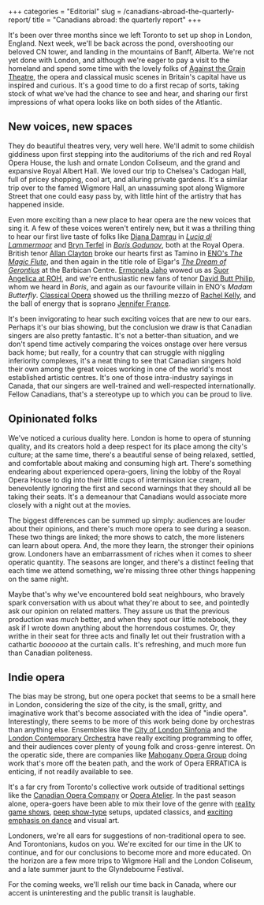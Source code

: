 +++
categories = "Editorial"
slug = /canadians-abroad-the-quarterly-report/
title = "Canadians abroad: the quarterly report"
+++

It's been over three months since we left Toronto to set up shop in London, England. Next week, we'll be back across the pond, overshooting our beloved CN tower, and landing in the mountains of Banff, Alberta. We're not yet done with London, and although we're eager to pay a visit to the homeland and spend some time with the lovely folks of [Against the Grain Theatre](/scene/companies/against-the-grain-theatre/), the opera and classical music scenes in Britain's capital have us inspired and curious. It's a good time to do a first recap of sorts, taking stock of what we've had the chance to see and hear, and sharing our first impressions of what opera looks like on both sides of the Atlantic.

## New voices, new spaces

They do beautiful theatres very, very well here. We'll admit to some childish giddiness upon first stepping into the auditoriums of the rich and red Royal Opera House, the lush and ornate London Coliseum, and the grand and expansive Royal Albert Hall. We loved our trip to Chelsea's Cadogan Hall, full of pricey shopping, cool art, and alluring private gardens. It's a similar trip over to the famed Wigmore Hall, an unassuming spot along Wigmore Street that one could easy pass by, with little hint of the artistry that has happened inside.

Even more exciting than a new place to hear opera are the new voices that sing it. A few of these voices weren't entirely new, but it was a thrilling thing to hear our first live taste of folks like [Diana Damrau](/scene/people/diana-damrau/) in [*Lucia di Lammermoor*](/in-review-lucia-di-lammermoor-at-roh/) and [Bryn Terfel](/scene/people/bryn-terfel/) in [*Boris Godunov*](/in-review-boris-godunov/), both at the Royal Opera. British tenor [Allan Clayton](/scene/people/allan-clayton/) broke our hearts first as Tamino in [ENO's *The Magic Flute*](/in-review-enos-the-magic-flute/), and then again in the title role of Elgar's [*The Dream of Gerontius*](/great-nights-the-dream-of-gerontius/) at the Barbican Centre. [Ermonela Jaho](/scene/people/ermonela-jaho/) wowed us as [Suor Angelica at ROH](/in-review-il-trittico-at-roh/), and we're enthusiastic new fans of tenor [David Butt Philip](/scene/people/david-butt-philip/), whom we heard in *Boris*, and again as our favourite villain in ENO's *Madam Butterfly*. [Classical Opera](/in-review-classical-operas-il-vologeso/) showed us the thrilling mezzo of [Rachel Kelly](/scene/people/rachel-kelly/), and the ball of energy that is soprano [Jennifer France](/scene/people/jennifer-france/).

It's been invigorating to hear such exciting voices that are new to our ears. Perhaps it's our bias showing, but the conclusion we draw is that Canadian singers are also pretty fantastic. It's not a better-than situation, and we don't spend time actively comparing the voices onstage over here versus back home; but really, for a country that can struggle with niggling inferiority complexes, it's a neat thing to see that Canadian singers hold their own among the great voices working in one of the world's most established artistic centres. It's one of those intra-industry sayings in Canada, that our singers are well-trained and well-respected internationally. Fellow Canadians, that's a stereotype up to which you can be proud to live.

## Opinionated folks

We've noticed a curious duality here. London is home to opera of stunning quality, and its creators hold a deep respect for its place among the city's culture; at the same time, there's a beautiful sense of being relaxed, settled, and comfortable about making and consuming high art. There's something endearing about experienced opera-goers, lining the lobby of the Royal Opera House to dig into their little cups of intermission ice cream, benevolently ignoring the first and second warnings that they should all be taking their seats. It's a demeanour that Canadians would associate more closely with a night out at the movies.

The biggest differences can be summed up simply: audiences are louder about their opinions, and there's much more opera to see during a season. These two things are linked; the more shows to catch, the more listeners can learn about opera. And, the more they learn, the stronger their opinions grow. Londoners have an embarrassment of riches when it comes to sheer operatic quantity. The seasons are longer, and there's a distinct feeling that each time we attend something, we're missing three other things happening on the same night.

Maybe that's why we've encountered bold seat neighbours, who bravely spark conversation with us about what they're about to see, and pointedly ask our opinion on related matters. They assure us that the previous production was *much* better, and when they spot our little notebook, they ask if I wrote down anything about the horrendous costumes. Or, they writhe in their seat for three acts and finally let out their frustration with a cathartic *boooooo* at the curtain calls. It's refreshing, and much more fun than Canadian politeness.

## Indie opera

The bias may be strong, but one opera pocket that seems to be a small here in London, considering the size of the city, is the small, gritty, and imaginative work that's become associated with the idea of "indie opera". Interestingly, there seems to be more of this work being done by orchestras than anything else. Ensembles like the [City of London Sinfonia](/great-nights-sketches-of-miles/) and the [London Contemporary Orchestra](/robert-ames-deep-minimalism-lco/) have really exciting programming to offer, and their audiences cover plenty of young folk and cross-genre interest. On the operatic side, there are companies like [Mahogany Opera Group](/scene/companies/mahogany-opera-group/) doing work that's more off the beaten path, and the work of Opera ERRATICA is enticing, if not readily available to see.

It's a far cry from Toronto's collective work outside of traditional settings like the [Canadian Opera Company](/scene/companies/canadian-opera-company/) or [Opera Atelier](/scene/companies/opera-atelier/). In the past season alone, opera-goers have been able to mix their love of the genre with [reality game shows](/in-review-a-little-too-cozy/), [peep show-type](/opera-for-voyeurs-opera-peep-show/) setups, updated classics, and [exciting emphasis on dance](/in-review-against-nature/) and visual art.

Londoners, we're all ears for suggestions of non-traditional opera to see. And Torontonians, kudos on you. We're excited for our time in the UK to continue, and for our conclusions to become more and more educated. On the horizon are a few more trips to Wigmore Hall and the London Coliseum, and a late summer jaunt to the Glyndebourne Festival.

For the coming weeks, we'll relish our time back in Canada, where our accent is uninteresting and the public transit is laughable.
